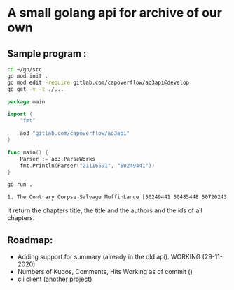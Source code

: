 # A small golang api for archive of our own


## Sample program : 
```bash
cd ~/go/src
go mod init .
go mod edit -require gitlab.com/capoverflow/ao3api@develop
go get -v -t ./...

```


```go
package main

import (
	"fmt"

	ao3 "gitlab.com/capoverflow/ao3api"
)

func main() {
	Parser := ao3.ParseWorks
	fmt.Println(Parser("21116591", "50249441"))
}
``` 
```bash
go run .

1. The Contrary Corpse Salvage MuffinLance [50249441 50485448 50720243 50831173 51608758 52081273 54160033 54694417 60167875 61226317 61799353 63000286]
```
It return the chapters title, the title and the authors and the ids of all chapters.


## Roadmap: 

* Adding support for summary (already in the old api). WORKING (29-11-2020)
* Numbers of Kudos, Comments, Hits Working as of commit ()
* cli client (another project)


